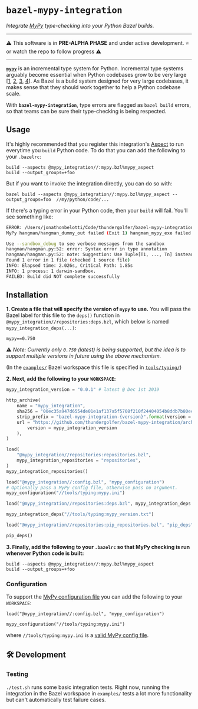 # `bazel-mypy-integration`

_Integrate [MyPy](https://github.com/python/mypy) type-checking into your Python Bazel builds._

-----

⚠️ This software is in **PRE-ALPHA PHASE** and under active development. ⭐️ or watch the repo to follow progress ⚠️

-----

[**`mypy`**](https://github.com/python/mypy) is an incremental type system for Python. Incremental type systems arguably become essential when Python codebases grow to be very large [[1](https://blogs.dropbox.com/tech/2019/09/our-journey-to-type-checking-4-million-lines-of-python/), [2](https://www.facebook.com/notes/protect-the-graph/pyre-fast-type-checking-for-python/2048520695388071/), [3](https://instagram-engineering.com/let-your-code-type-hint-itself-introducing-open-source-monkeytype-a855c7284881), [4](https://github.com/google/pytype)]. As Bazel is a build system designed for very large codebases, it makes sense that they should work together to help a Python codebase scale.

With **`bazel-mypy-integration`**, type errors are flagged as `bazel build` errors, so that teams can be sure their type-checking is being respected. 


## Usage

It's highly recommended that you register this integration's [Aspect](https://docs.bazel.build/versions/master/skylark/aspects.html) to run
everytime you `build` Python code. To do that you can add the following to your `.bazelrc`:

```
build --aspects @mypy_integration//:mypy.bzl%mypy_aspect
build --output_groups=+foo
```

But if you want to invoke the integration directly, you can do so with:

```
bazel build --aspects @mypy_integration//:mypy.bzl%mypy_aspect --output_groups=foo  //my/python/code/...
```

If there's a typing error in your Python code, then your `build` will fail. You'll see something like:

```bash
ERROR: /Users/jonathonbelotti/Code/thundergolfer/bazel-mypy-integration/examples/hangman/BUILD:1:1: 
MyPy hangman/hangman_dummy_out failed (Exit 1) hangman_mypy_exe failed: error executing command bazel-out/darwin-fastbuild/bin/hangman/hangman_mypy_exe

Use --sandbox_debug to see verbose messages from the sandbox
hangman/hangman.py:52: error: Syntax error in type annotation
hangman/hangman.py:52: note: Suggestion: Use Tuple[T1, ..., Tn] instead of (T1, ..., Tn)
Found 1 error in 1 file (checked 1 source file)
INFO: Elapsed time: 2.026s, Critical Path: 1.85s
INFO: 1 process: 1 darwin-sandbox.
FAILED: Build did NOT complete successfully
```

## Installation

**1. Create a file that will specify the version of `mypy` to use.** You will pass the Bazel label for
this file to the `deps()` function in `@mypy_integration//repositories:deps.bzl`, which below is named
`mypy_integration_deps(...)`:

```
mypy==0.750
```

⚠️ _Note: Currently only `0.750` (latest) is being supported, but the idea is to support multiple versions in future using the above mechanism._ 

(In the [`examples/`](examples/) Bazel workspace this file is specified in [`tools/typing/`](examples/tools/typing))

**2. Next, add the following to your `WORKSPACE`:**

```python
mypy_integration_version = "0.0.1" # latest @ Dec 1st 2019

http_archive(
    name = "mypy_integration",
    sha256 = "00ec35a947d6554de01e1af137a5f5708f210f24404054b8ddb7b80ec9f04e17", # for 0.0.1
    strip_prefix = "bazel-mypy-integration-{version}".format(version = mypy_integration_version),
    url = "https://github.com/thundergolfer/bazel-mypy-integration/archive/{version}.zip".format(
        version = mypy_integration_version
    ),
)

load(
    "@mypy_integration//repositories:repositories.bzl",
    mypy_integration_repositories = "repositories",
)
mypy_integration_repositories()

load("@mypy_integration//:config.bzl", "mypy_configuration")
# Optionally pass a MyPy config file, otherwise pass no argument.
mypy_configuration("//tools/typing:mypy.ini")

load("@mypy_integration//repositories:deps.bzl", mypy_integration_deps = "deps")

mypy_integration_deps("//tools/typing:mypy_version.txt")

load("@mypy_integration//repositories:pip_repositories.bzl", "pip_deps")

pip_deps()
```

**3. Finally, add the following to your `.bazelrc` so that MyPy checking is run whenever
Python code is built:**

```
build --aspects @mypy_integration//:mypy.bzl%mypy_aspect
build --output_groups=+foo
```

### Configuration

To support the [MyPy configuration file](https://mypy.readthedocs.io/en/latest/config_file.html) you can add the
following to your `WORKSPACE`:

```
load("@mypy_integration//:config.bzl", "mypy_configuration")

mypy_configuration("//tools/typing:mypy.ini")
```

where `//tools/typing:mypy.ini` is a [valid MyPy config file](https://mypy.readthedocs.io/en/latest/config_file.html#config-file-format).


## 🛠 Development

### Testing 

`./test.sh` runs some basic integration tests. Right now, running the integration in the
Bazel workspace in `examples/` tests a lot more functionality but can't automatically
test failure cases.